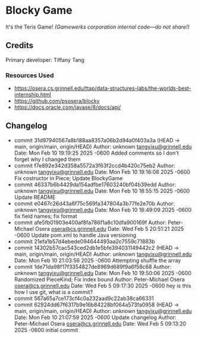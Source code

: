# Blocky Game

It's the Teris Game!
_(Gamewerks corporation internal code—do not share!)_

## Credits

Primary developer: Tiffany Tang

### Resources Used

+ https://osera.cs.grinnell.edu/ttap/data-structures-labs/the-worlds-best-internship.html
+ https://github.com/psosera/blocky
+ https://docs.oracle.com/javase/8/docs/api/
## Changelog

+ commit 31d97940567a8b188aa8357a06b2d94a0f403a3a (HEAD -> main, origin/main, origin/HEAD)                                Author: unknown <tangyixu@grinnell.edu>                                                                                 Date:   Mon Feb 10 19:19:25 2025 -0600                                                                                                                                                                                                              Added comments so I don't forget why I changed them                                                                                                                                                                                         
+ commit f7e892e342d358a5572a3f63f2ccd4b420c75eb2                                                                         Author: unknown <tangyixu@grinnell.edu>                                                                                 Date:   Mon Feb 10 19:16:08 2025 -0600                                                                                                                                                                                                              Fix costructor in Piece; Update BlockyGame                                                                                                                                                                                                  
+ commit 46337b6b4429da154adfbe17603240bf04b39edd                                                                         Author: unknown <tangyixu@grinnell.edu>                                                                                 Date:   Mon Feb 10 18:55:15 2025 -0600                                                                                                                                                                                                              Update README                                                                                                                                                                                                                               
+ commit e0467c26d43a6f75c569fa347804a3b77fe2e70b                                                                         Author: unknown <tangyixu@grinnell.edu>                                                                                 Date:   Mon Feb 10 18:49:09 2025 -0600                                                                                                                                                                                                              fix field names; fix format                                                                                                                                                                                                                 
+ commit afe5fb01903e400af8fa786f1a8c10dfa900169f                                                                         Author: Peter-Michael Osera <osera@cs.grinnell.edu>                                                                     Date:   Wed Feb 5 20:51:21 2025 -0600                                                                                                                                                                                                               Update pom.xml to handle Java versioning                                                                               
+ commit 21efa1b57d4ebede094644493aa2c7559c71883b   
+ commit 14302b57cac543ced2db1e5bfe394031149442c2 (HEAD -> main, origin/main, origin/HEAD)                                Author: unknown <tangyixu@grinnell.edu>                                                                                 Date:   Mon Feb 10 21:03:56 2025 -0600                                                                                                                                                                                                              Attempting shuffle the array                                                                                                                                                                                                                
+ commit 1de71da98f17f3354827de8969d689f9a6f58c68                                                                         Author: unknown <tangyixu@grinnell.edu>                                                                                 Date:   Mon Feb 10 19:50:06 2025 -0600                                                                                                                                                                                                              Randomized PieceKind; Fix index bound                                                                        Author: Peter-Michael Osera <osera@cs.grinnell.edu>                                                                     Date:   Wed Feb 5 09:17:30 2025 -0600                                                                                                                                                                                                               hey is this how I use git, what is a commit?                                                                                                                                                                                                
+ commit 567a65a7ce173cf4c0a232aad9c22ab38ca66331   
+ commit 62924dd67f6317b9e16b84228bf064a573fa0958 (HEAD -> main, origin/main, origin/HEAD)                                Author: unknown <tangyixu@grinnell.edu>                                                                                 Date:   Mon Feb 10 21:07:59 2025 -0600                                                                                                                                                                                                              Update changelog                                                                       Author: Peter-Michael Osera <osera@cs.grinnell.edu>                                                                     Date:   Wed Feb 5 09:13:20 2025 -0600                                                                                                                                                                                                               initial commit  